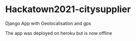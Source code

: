 # Hackatown2021-citysupplier
Django App with Geolocalisation and gps

The app was deployed on heroku but is now offline
